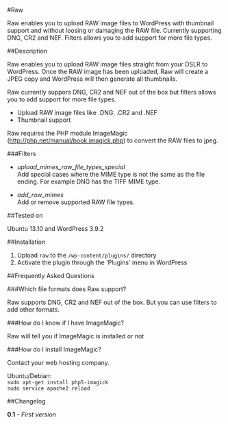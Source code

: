 #Raw

Raw enables you to upload RAW image files to WordPress with thumbnail support and without loosing or damaging the RAW file. Currently supporting DNG, CR2 and NEF. Filters allows you to add support for more file types.

##Description

Raw enables you to upload RAW image files straight from your DSLR to WordPress.
Once the RAW image has been uploaded, Raw will create a JPEG copy and WordPress will then generate all thumbnails.

Raw currently suppors DNG, CR2 and NEF out of the box but filters allows you to add support for more file types.

* Upload RAW image files like .DNG, .CR2 and .NEF
* Thumbnail support

Raw requires the PHP module ImageMagic (http://php.net/manual/book.imagick.php) to convert the RAW files to jpeg.

###Filters
* *upload_mimes_raw_file_types_special*  
Add special cases where the MIME type is not the same as the file ending.
For example DNG has the TIFF MIME type.

* *add_raw_mimes*  
Add or remove supported RAW file types.

##Tested on

Ubuntu 13.10 and WordPress 3.9.2

##Installation

1. Upload `raw` to the `/wp-content/plugins/` directory
2. Activate the plugin through the 'Plugins' menu in WordPress

##Frequently Asked Questions

###Which file formats does Raw support?

Raw supports DNG, CR2 and NEF out of the box. But you can use filters to add other formats.

###How do I know if I have ImageMagic?

Raw will tell you if ImageMagic is installed or not

###How do I install ImageMagic?

Contact your web hosting company.

Ubuntu/Debian:  
  `sudo apt-get install php5-imagick`  
  `sudo service apache2 reload`

##Changelog

**0.1** - *First version*
